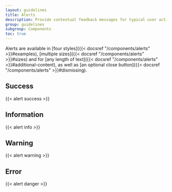 ```yaml
---
layout: guidelines
title: Alerts
description: Provide contextual feedback messages for typical user actions with the handful of available and flexible alert messages.
group: guidelines
subgroup: Components
toc: true
---
```


Alerts are available in [four styles]({{< docsref "/components/alerts" >}}#examples), [multiple sizes]({{< docsref "/components/alerts" >}}#sizes) and for [any length of text]({{< docsref "/components/alerts" >}}#additional-content), as well as [an optional close button]({{< docsref "/components/alerts" >}}#dismissing).

## Success

{{< alert success >}}

## Information

{{< alert info >}}

## Warning

{{< alert warning >}}

## Error

{{< alert danger >}}
